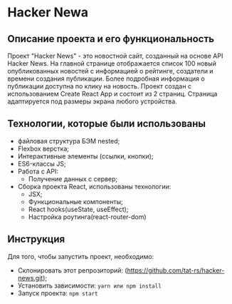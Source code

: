 # Hacker Newa

## Описание проекта и его функциональность

Проект "Hacker News" - это новостной сайт, созданный на основе API Hacker News. На главной странице отображается список 100 новый опубликованных новостей с информацией о рейтинге, создатели и времени создания публикации. Более подробная информация о публикации доступна по клику на новость.
Проект создан с использованием Create React App и состоит из 2 страниц.
Страница адаптируется под размеры экрана любого устройства.

## Технологии, которые были использованы
* файловая структура БЭМ nested;
* Flexbox верстка;
* Интерактивные элементы (ссылки, кнопки);
* ES6-классы JS;
* Работа с API:
    * Получение данных с сервер;
* Сборка проекта React, использованы технологии:
    * JSX;
    * Функциональные компоненты;
    * React hooks(useState, useEffect);
    * Настройка роутинга(react-router-dom)

## Инструкция
  
Для того, чтобы запустить проект, необходимо:

* Склонировать этот репрозиторий: (https://github.com/tat-rs/hacker-news.git);
* Установить зависимости: `yarn или npm install`
* Запуск проекта: `npm start`

[Ссылка на сайт в GitHub Pages]: (https://tat-rs.github.io/hacker-news/)
